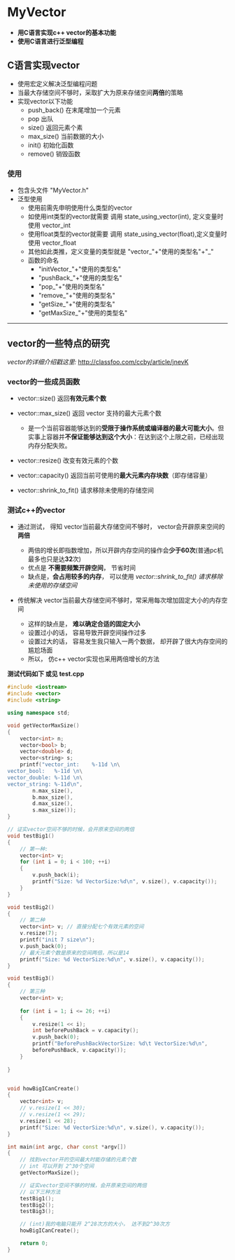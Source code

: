 ﻿# MyVector

- **用C语言实现c++ vector的基本功能**
- **使用C语言进行泛型编程**

## C语言实现vector
- 使用宏定义解决泛型编程问题
- 当最大存储空间不够时，采取扩大为原来存储空间**两倍**的策略
- 实现vector以下功能
    + push_back()   在末尾增加一个元素
    + pop           出队
    + size()        返回元素个素
    + max_size()    当前数据的大小
    + init()        初始化函数
    + remove()      销毁函数

### 使用

- 包含头文件 "MyVector.h"
- 泛型使用
    - 使用前需先申明使用什么类型的vector
    - 如使用int类型的vector就需要 调用 state_using_vector(int), 定义变量时使用 vector_int
    -  使用float类型的vector就需要 调用 state_using_vector(float),定义变量时使用 vector_float
    -  其他如此类推，定义变量的类型就是 "vector_"+"使用的类型名"+"_"
    - 函数的命名
        - "initVector_"+"使用的类型名"
        - "pushBack_"+"使用的类型名"
        - "pop_"+"使用的类型名"
        - "remove_"+"使用的类型名"
        - "getSize_"+"使用的类型名"
        - "getMaxSize_"+"使用的类型名"


---
## vector的一些特点的研究

*vector的详细介绍戳这里:* http://classfoo.com/ccby/article/jnevK

### vector的一些成员函数

- vector::size()            返回**有效元素个数**

- vector::max_size()        返回 vector 支持的最大元素个数
    + 是一个当前容器能够达到的**受限于操作系统或编译器的最大可能大小**。但实事上容器并**不保证能够达到这个大小**：在达到这个上限之前，已经出现内存分配失败。

- vector::resize()          改变有效元素的个数

- vector::capacity()        返回当前可使用的**最大元素内存块数**（即存储容量）

- vector::shrink_to_fit()   请求移除未使用的存储空间 


### 测试c++的vector

- 通过测试， 得知 vector当前最大存储空间不够时， vector会开辟原来空间的**两倍**
    - 两倍的增长即指数增加，所以开辟内存空间的操作会**少于60次**(普通pc机最多也只是达**32**次)
    - 优点是 **不需要频繁开辟空间**， 节省时间
    - 缺点是，**会占用较多的内存**， 可以使用 *vector::shrink_to_fit()   请求移除未使用的存储空间*

- 传统解决 vector当前最大存储空间不够时，常采用每次增加固定大小的内存空间
    + 这样的缺点是， **难以确定合适的固定大小**
    + 设置过小的话， 容易导致开辟空间操作过多
    + 设置过大的话， 容易发生我只输入一两个数据， 却开辟了很大内存空间的尴尬场面
    + 所以， 仿c++ vector实现也采用两倍增长的方法

**测试代码如下 或见 test.cpp**
``` C++
#include <iostream>
#include <vector>
#include <string>

using namespace std;

void getVectorMaxSize()
{
    vector<int> n;
    vector<bool> b;
    vector<double> d;
    vector<string> s;
    printf("vector_int:    %-11d \n\
vector_bool:   %-11d \n\
vector_double: %-11d \n\
vector_string: %-11d\n", 
        n.max_size(),
        b.max_size(),
        d.max_size(),
        s.max_size());
}

// 证实vector空间不够的时候，会开原来空间的两倍
void testBig1()
{
    // 第一种:
    vector<int> v;
    for (int i = 0; i < 100; ++i)
    {
        v.push_back(i);
        printf("Size: %d VectorSize:%d\n", v.size(), v.capacity());
    }
}

void testBig2()
{
    // 第二种
    vector<int> v; // 直接分配七个有效元素的空间
    v.resize(7);
    printf("init 7 size\n");
    v.push_back(0);
    // 最大元素个数是原来的空间两倍，所以是14
    printf("Size: %d VectorSize:%d\n", v.size(), v.capacity()); 
}

void testBig3()
{
    // 第三种
    vector<int> v; 
    
    for (int i = 1; i <= 26; ++i)
    {
        v.resize(1 << i);
        int beforePushBack = v.capacity();
        v.push_back(0);
        printf("BeforePushBackVectorSize: %d\t VectorSize:%d\n", 
        beforePushBack, v.capacity()); 
    }
        
}


void howBigICanCreate()
{
    vector<int> v;
    // v.resize(1 << 30);
    // v.resize(1 << 29);
    v.resize(1 << 28); 
    printf("Size: %d VectorSize:%d\n", v.size(), v.capacity()); 
}

int main(int argc, char const *argv[])
{
    // 找到vector开的空间最大时能存储的元素个数
    // int 可以开到 2^30个空间
    getVectorMaxSize(); 

    // 证实vector空间不够的时候，会开原来空间的两倍
    // 以下三种方法
    testBig1();
    testBig2();
    testBig3();

    // (int)我的电脑只能开 2^28次方的大小， 达不到2^30次方
    howBigICanCreate(); 

    return 0;
}
```
